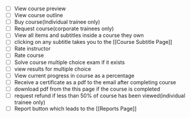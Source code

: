 -   [ ] View course preview
-   [ ] View course outline
-   [ ] Buy course(Individual trainee only)
-   [ ] Request course(corporate trainees only)
-   [ ] View all items and subtitles inside a course they own
-   [ ] clicking on any subtitle takes you to the [[Course Subtitle Page]]
-   [ ] Rate instructor
-   [ ] Rate course
-   [ ] Solve course multiple choice exam if it exists
-   [ ] view results for multiple choice
-   [ ] View current progress in course as a percentage
-   [ ] Receive a certificate as a pdf to the email after completing course
-   [ ] download pdf from the this page if the course is completed
-   [ ] request refund if less than 50% of course has been viewed(individual trainee only)
-   [ ] Report button which leads to the [[Reports Page]]
